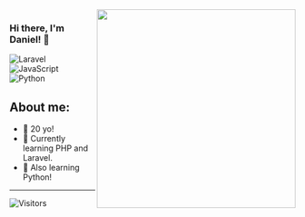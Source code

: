 <img align="right" src="https://agencefl.com/wp-content/uploads/2020/05/creation-site-internet-perpignan-1.png" height="350"/>

### Hi there, I'm Daniel! 👋

![Laravel](https://img.shields.io/badge/laravel-%23FF2D20.svg?style=for-the-badge&logo=laravel&logoColor=white)
![JavaScript](https://shields.io/badge/JavaScript-3178C6?logo=JavaScript&logoColor=FFF&style=for-the-badge)
![Python](https://shields.io/badge/Python-3178C6?logo=Python&logoColor=FFF&style=for-the-badge)
## About me:
- 🎂 20 yo!
- 👾 Currently learning PHP and Laravel.
- 🦀 Also learning Python!
<hr>

 ![Visitors](https://visitor-badge.glitch.me/badge?page_id=danielmunier&left_color=green&right_color=red)


